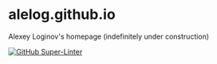# alelog.github.io
Alexey Loginov's homepage (indefinitely under construction)

[![GitHub Super-Linter](https://github.com/alelog/alelog.github.io/workflows/Lint%20Code%20Base/badge.svg)](https://github.com/marketplace/actions/super-linter)
